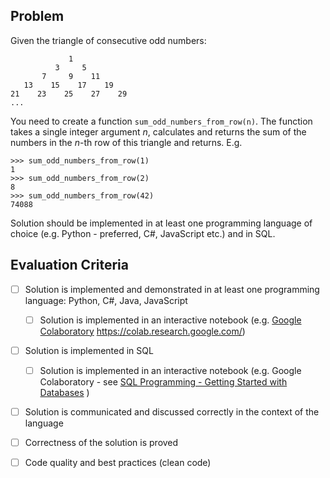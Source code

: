 ## Problem

Given the triangle of consecutive odd numbers:

```
             1
          3     5
       7     9    11
   13    15    17    19
21    23    25    27    29
...
```

You need to create a function `sum_odd_numbers_from_row(n)`. The function takes a single integer argument *n*, calculates and returns the sum of the numbers in the *n*-th row of this triangle and returns. E.g.

```
>>> sum_odd_numbers_from_row(1)
1
>>> sum_odd_numbers_from_row(2)
8
>>> sum_odd_numbers_from_row(42)
74088
```

Solution should be implemented in at least one programming language of choice (e.g. Python - preferred, C#, JavaScript etc.) and in SQL.

## Evaluation Criteria

- [ ] Solution is implemented and demonstrated in at least one programming language: Python, C#, Java, JavaScript
  - [ ] Solution is implemented in an interactive notebook (e.g. [Google Colaboratory](https://colab.research.google.com/) https://colab.research.google.com/)
- [ ] Solution is implemented in SQL
  - [ ] Solution is implemented in an interactive notebook (e.g. Google Colaboratory - see [SQL Programming - Getting Started with Databases](https://colab.research.google.com/github/SamwelJane/Copy-of-SQL-Programming---Getting-Started-with-Databases/blob/master/Copy_of_SQL_Programming_Getting_Started_with_Databases.ipynb) )
- [ ] Solution is communicated and discussed correctly in the context of the language
- [ ] Correctness of the solution is proved
- [ ] Code quality and best practices (clean code)

